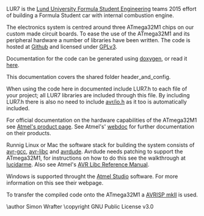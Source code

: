 LUR7 is the [Lund University Formula Student Engineering] teams 2015 effort of
building a Formula Student car with internal combustion engine.

The electronics system is centred around three ATmega32M1 chips on our custom
made circuit boards. To ease the use of the ATmega32M1 and its peripheral
hardware a number of libraries have been written. The code is hosted at [Github]
and licensed under [GPLv3].

Documentation for the code can be generated using [doxygen], or read it [here].

This documentation covers the shared folder header_and_config.

When using the code here in documented include LUR7.h to each file of your
project; all LUR7 libraries are included through this file. By including LUR7.h
there is also no need to include [avr/io.h] as it too is automatically included.

For official documentation on the hardware capabilities of the ATmega32M1 see
[Atmel's product page]. See Atmel's' [webdoc] for further documentation on 
their products.

Runnig Linux or Mac the software stack for building the system consists of
[avr-gcc], [avr-libc] and [avrdude]. Avrdude needs patching to support the
ATmega32M1, for instructions on how to do this see the walkthrough at
[lucidarme]. Also see Atmel's [AVR Libc Reference Manual].

Windows is supported throught the [Atmel Studio] software. For more information
on this see their webpage.

To transfer the compiled code onto the ATmega32M1 a [AVRISP mkII] is used.

\author Simon Wrafter
\copyright GNU Public License v3.0


[Lund University Formula Student Engineering]: http://www.luracing.com/ "Official Team Homepage"

[Github]:		https://github.com/simonwrafter/LUR7					"LUR7 Github"
[GPLv3]:		http://www.gnu.org/copyleft/gpl.html					"GNU Public License v3"
[doxygen]:		http://www.stack.nl/~dimitri/doxygen/index.html			"Doxygen"
[here]:			http://wrafter.synology.me										"LUR7 code documentation"

[avr/io.h]:		http://www.atmel.com/webdoc/AVRLibcReferenceManual/group__avr__io.html	"AVR Libc Reference Manual"

[Atmel's product page]:	http://www.atmel.com/devices/ATMEGA32M1.aspx	"ATmega32M1 product page"

[webdoc]:		http://www.atmel.com/webdoc/							"AVR WebDoc"

[avr-gcc]:		https://gcc.gnu.org/wiki/avr-gcc						"gnu.org, avr-gcc"
[avr-libc]:		http://www.nongnu.org/avr-libc/							"nongnu.org, avr-libc"
[avrdude]:		http://www.nongnu.org/avrdude/							"nongnu.org, avrdude"
[lucidarme]:	http://www.lucidarme.me/?p=3301							"patching avrdude"
[AVR Libc Reference Manual]:	http://www.atmel.com/webdoc/AVRLibcReferenceManual/index.html	"atmel webdoc, avr-libc"

[Atmel Studio]:	http://www.atmel.com/microsite/atmel_studio6/			"Atmel Studio main page"

[AVRISP mkII]:	http://www.atmel.com/webdoc/avrispmkii/index.html		"AVRSPI mkII User Guide"
